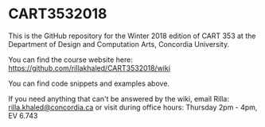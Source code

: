 # CART3532018
This is the GitHub repository for the Winter 2018 edition of CART 353 at the Department of Design and Computation Arts, Concordia University.

You can find the course website here: https://github.com/rillakhaled/CART3532018/wiki

You can find code snippets and examples above.

If you need anything that can't be answered by the wiki, email Rilla: rilla.khaled@concordia.ca or visit during office hours: Thursday 2pm - 4pm, EV 6.743
